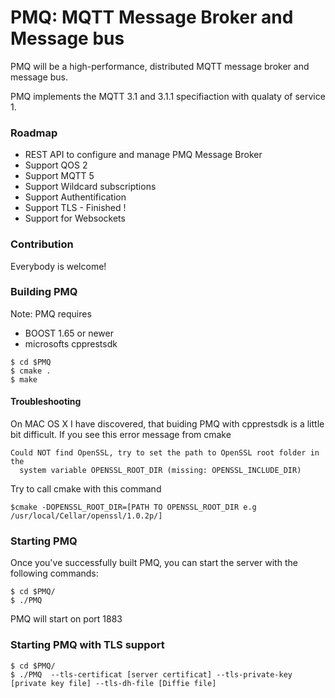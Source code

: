 # PMQ: MQTT Message Broker and Message bus


PMQ will be a high-performance, distributed MQTT message broker and message bus. 

PMQ implements the MQTT 3.1 and 3.1.1 specifiaction with qualaty of service 1.

### Roadmap
* REST API to configure and manage PMQ Message Broker
* Support QOS 2
* Support MQTT 5
* Support Wildcard subscriptions
* Support Authentification
* Support TLS - Finished ! 
* Support for Websockets

### Contribution
Everybody is welcome!

### Building PMQ

Note: PMQ requires 
* BOOST 1.65 or newer 
* microsofts cpprestsdk

```shell
$ cd $PMQ
$ cmake .
$ make
```
#### Troubleshooting
On MAC OS X I have discovered, that buiding PMQ with cpprestsdk is a little bit difficult.
If you see this error message from cmake
```shell
Could NOT find OpenSSL, try to set the path to OpenSSL root folder in the
  system variable OPENSSL_ROOT_DIR (missing: OPENSSL_INCLUDE_DIR)
```
Try to call cmake with this command
```shell
$cmake -DOPENSSL_ROOT_DIR=[PATH TO OPENSSL_ROOT_DIR e.g  /usr/local/Cellar/openssl/1.0.2p/]
```

### Starting PMQ

Once you've successfully built PMQ, you can start the server with the following
commands:

```shell
$ cd $PMQ/
$ ./PMQ
```
PMQ will start on port 1883

### Starting PMQ with TLS support
```shell
$ cd $PMQ/
$ ./PMQ  --tls-certificat [server certificat] --tls-private-key [private key file] --tls-dh-file [Diffie file]
```



